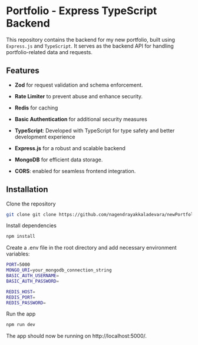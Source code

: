 
# Portfolio - Express TypeScript Backend


This repository contains the backend for my new portfolio, built using `Express.js` and `TypeScript`. It serves as the backend API for handling portfolio-related data and requests.


## Features

- **Zod** for request validation and schema enforcement.

- **Rate Limiter**  to prevent abuse and enhance security.
- **Redis** for caching
- **Basic Authentication**   for additional security measures
- **TypeScript**: Developed with TypeScript for type safety and better development experience

- **Express.js** for a robust and scalable backend

- **MongoDB** for efficient data storage.

- **CORS**: enabled for seamless frontend integration.








## Installation

Clone the repository

```bash
git clone git clone https://github.com/nagendrayakkaladevara/newPortfolio_Express_TypeScript_Backend.git
```
Install dependencies
```bash
npm install
```
Create a .env file in the root directory and add necessary environment variables:
```bash
PORT=5000
MONGO_URI=your_mongodb_connection_string
BASIC_AUTH_USERNAME=
BASIC_AUTH_PASSWORD=

REDIS_HOST=
REDIS_PORT=
REDIS_PASSWORD=
```

Run the app
```bash
npm run dev
```
The app should now be running on http://localhost:5000/.
